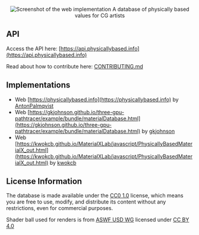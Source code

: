 <p align="center">
  <picture>
    <source media="(prefers-color-scheme: dark)" srcset="https://physicallybased.info/images/meta/database-dark.jpg">
    <img alt="Screenshot of the web implementation" src="https://physicallybased.info/images/meta/database.jpg">
  </picture>
  A database of physically based values for CG artists
</p>

## API

Access the API here: [https://api.physicallybased.info](https://api.physicallybased.info)

Read about how to contribute here: [CONTRIBUTING.md](CONTRIBUTING.md)

## Implementations

- Web [https://physicallybased.info](https://physicallybased.info) by [AntonPalmqvist](https://github.com/AntonPalmqvist)
- Web [https://gkjohnson.github.io/three-gpu-pathtracer/example/bundle/materialDatabase.html](https://gkjohnson.github.io/three-gpu-pathtracer/example/bundle/materialDatabase.html) by [gkjohnson](https://github.com/gkjohnson)
- Web [https://kwokcb.github.io/MaterialXLab/javascript/PhysicallyBasedMaterialX_out.html](https://kwokcb.github.io/MaterialXLab/javascript/PhysicallyBasedMaterialX_out.html) by [kwokcb](https://github.com/kwokcb)

<!-- ## Shader Ball

The shaderball scene used to render the images is available to download below.

<table>
<tr>
<td align="center">
<a href="#">
<img alt="Shader ball with gold material applied." src="https://raw.githubusercontent.com/AntonPalmqvist/physically-based-api/refs/heads/main/images/renders/cycles/300/gold.webp" /></a>
<p><a href="#">Blender</a></p>
</td>
<td align="center">
<a href="#">
<img alt="Shader ball with gold material applied." src="https://raw.githubusercontent.com/AntonPalmqvist/physically-based-api/refs/heads/main/images/renders/cycles/300/gold.webp" /></a>
<p><a href="#">Maya</a></p>
</td>
<td align="center">
<a href="#">
<img alt="Shader ball with gold material applied." src="https://raw.githubusercontent.com/AntonPalmqvist/physically-based-api/refs/heads/main/images/renders/cycles/300/gold.webp" /></a>
<p><a href="#">Unreal Engine</a></p>
</td>
</tr>
</table> -->

## License Information

The database is made available under the [CC0 1.0](https://creativecommons.org/publicdomain/zero/1.0/legalcode) license, which means you are free to use, modify, and distribute its content without any restrictions, even for commercial purposes.

Shader ball used for renders is from [ASWF USD WG](https://github.com/usd-wg/assets/tree/main/full_assets/StandardShaderBall) licensed under [CC BY 4.0](https://creativecommons.org/licenses/by/4.0/)

